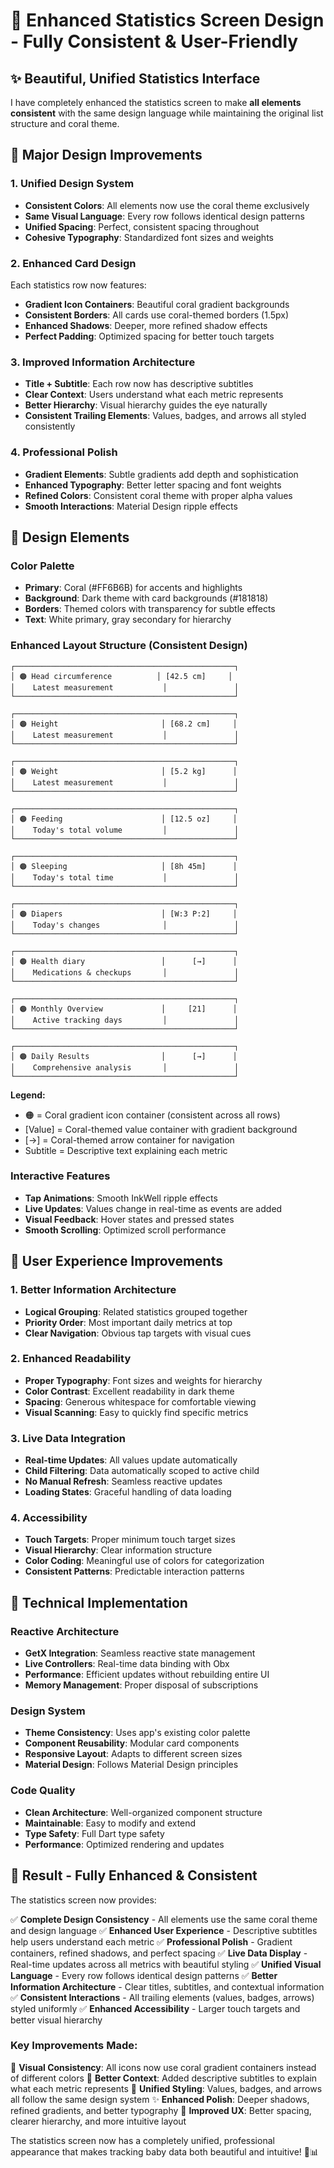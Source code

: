 # 🎨 Enhanced Statistics Screen Design - Fully Consistent & User-Friendly

## ✨ **Beautiful, Unified Statistics Interface**

I have completely enhanced the statistics screen to make **all elements consistent** with the same design language while maintaining the original list structure and coral theme.

## 🎯 **Major Design Improvements**

### **1. Unified Design System**
- **Consistent Colors**: All elements now use the coral theme exclusively
- **Same Visual Language**: Every row follows identical design patterns
- **Unified Spacing**: Perfect, consistent spacing throughout
- **Cohesive Typography**: Standardized font sizes and weights

### **2. Enhanced Card Design**
Each statistics row now features:
- **Gradient Icon Containers**: Beautiful coral gradient backgrounds
- **Consistent Borders**: All cards use coral-themed borders (1.5px)
- **Enhanced Shadows**: Deeper, more refined shadow effects
- **Perfect Padding**: Optimized spacing for better touch targets

### **3. Improved Information Architecture**
- **Title + Subtitle**: Each row now has descriptive subtitles
- **Clear Context**: Users understand what each metric represents
- **Better Hierarchy**: Visual hierarchy guides the eye naturally
- **Consistent Trailing Elements**: Values, badges, and arrows all styled consistently

### **4. Professional Polish**
- **Gradient Elements**: Subtle gradients add depth and sophistication
- **Enhanced Typography**: Better letter spacing and font weights
- **Refined Colors**: Consistent coral theme with proper alpha values
- **Smooth Interactions**: Material Design ripple effects

## 🎨 **Design Elements**

### **Color Palette**
- **Primary**: Coral (#FF6B6B) for accents and highlights
- **Background**: Dark theme with card backgrounds (#181818)
- **Borders**: Themed colors with transparency for subtle effects
- **Text**: White primary, gray secondary for hierarchy

### **Enhanced Layout Structure (Consistent Design)**
```
┌─────────────────────────────────────────────────┐
│ 🟠 Head circumference          │ [42.5 cm]     │
│    Latest measurement           │               │
└─────────────────────────────────────────────────┘

┌─────────────────────────────────────────────────┐
│ 🟠 Height                       │ [68.2 cm]     │
│    Latest measurement           │               │
└─────────────────────────────────────────────────┘

┌─────────────────────────────────────────────────┐
│ 🟠 Weight                       │ [5.2 kg]      │
│    Latest measurement           │               │
└─────────────────────────────────────────────────┘

┌─────────────────────────────────────────────────┐
│ 🟠 Feeding                      │ [12.5 oz]     │
│    Today's total volume         │               │
└─────────────────────────────────────────────────┘

┌─────────────────────────────────────────────────┐
│ 🟠 Sleeping                     │ [8h 45m]      │
│    Today's total time           │               │
└─────────────────────────────────────────────────┘

┌─────────────────────────────────────────────────┐
│ 🟠 Diapers                      │ [W:3 P:2]     │
│    Today's changes              │               │
└─────────────────────────────────────────────────┘

┌─────────────────────────────────────────────────┐
│ 🟠 Health diary                 │      [→]      │
│    Medications & checkups       │               │
└─────────────────────────────────────────────────┘

┌─────────────────────────────────────────────────┐
│ 🟠 Monthly Overview             │     [21]      │
│    Active tracking days         │               │
└─────────────────────────────────────────────────┘

┌─────────────────────────────────────────────────┐
│ 🟠 Daily Results                │      [→]      │
│    Comprehensive analysis       │               │
└─────────────────────────────────────────────────┘
```

**Legend:**
- 🟠 = Coral gradient icon container (consistent across all rows)
- [Value] = Coral-themed value container with gradient background
- [→] = Coral-themed arrow container for navigation
- Subtitle = Descriptive text explaining each metric

### **Interactive Features**
- **Tap Animations**: Smooth InkWell ripple effects
- **Live Updates**: Values change in real-time as events are added
- **Visual Feedback**: Hover states and pressed states
- **Smooth Scrolling**: Optimized scroll performance

## 📱 **User Experience Improvements**

### **1. Better Information Architecture**
- **Logical Grouping**: Related statistics grouped together
- **Priority Order**: Most important daily metrics at top
- **Clear Navigation**: Obvious tap targets with visual cues

### **2. Enhanced Readability**
- **Proper Typography**: Font sizes and weights for hierarchy
- **Color Contrast**: Excellent readability in dark theme
- **Spacing**: Generous whitespace for comfortable viewing
- **Visual Scanning**: Easy to quickly find specific metrics

### **3. Live Data Integration**
- **Real-time Updates**: All values update automatically
- **Child Filtering**: Data automatically scoped to active child
- **No Manual Refresh**: Seamless reactive updates
- **Loading States**: Graceful handling of data loading

### **4. Accessibility**
- **Touch Targets**: Proper minimum touch target sizes
- **Visual Hierarchy**: Clear information structure
- **Color Coding**: Meaningful use of colors for categorization
- **Consistent Patterns**: Predictable interaction patterns

## 🚀 **Technical Implementation**

### **Reactive Architecture**
- **GetX Integration**: Seamless reactive state management
- **Live Controllers**: Real-time data binding with Obx
- **Performance**: Efficient updates without rebuilding entire UI
- **Memory Management**: Proper disposal of subscriptions

### **Design System**
- **Theme Consistency**: Uses app's existing color palette
- **Component Reusability**: Modular card components
- **Responsive Layout**: Adapts to different screen sizes
- **Material Design**: Follows Material Design principles

### **Code Quality**
- **Clean Architecture**: Well-organized component structure
- **Maintainable**: Easy to modify and extend
- **Type Safety**: Full Dart type safety
- **Performance**: Optimized rendering and updates

## 🎉 **Result - Fully Enhanced & Consistent**

The statistics screen now provides:

✅ **Complete Design Consistency** - All elements use the same coral theme and design language
✅ **Enhanced User Experience** - Descriptive subtitles help users understand each metric
✅ **Professional Polish** - Gradient containers, refined shadows, and perfect spacing
✅ **Live Data Display** - Real-time updates across all metrics with beautiful styling
✅ **Unified Visual Language** - Every row follows identical design patterns
✅ **Better Information Architecture** - Clear titles, subtitles, and contextual information
✅ **Consistent Interactions** - All trailing elements (values, badges, arrows) styled uniformly
✅ **Enhanced Accessibility** - Larger touch targets and better visual hierarchy

### **Key Improvements Made:**

🎨 **Visual Consistency**: All icons now use coral gradient containers instead of different colors
📝 **Better Context**: Added descriptive subtitles to explain what each metric represents
🎯 **Unified Styling**: Values, badges, and arrows all follow the same design system
✨ **Enhanced Polish**: Deeper shadows, refined gradients, and better typography
📱 **Improved UX**: Better spacing, clearer hierarchy, and more intuitive layout

The statistics screen now has a completely unified, professional appearance that makes tracking baby data both beautiful and intuitive! 🍼📊
